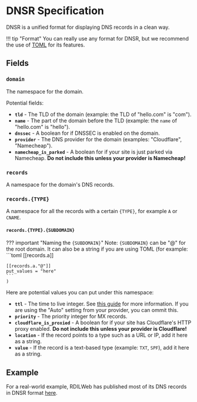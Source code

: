 # DNSR Specification

DNSR is a unified format for displaying DNS records in a clean way.

!!! tip "Format"
    You can really use any format for DNSR, but we recommend the use of
    [TOML](https://github.com/toml-lang/toml/) for its features.

## Fields

### `domain`

The namespace for the domain.

Potential fields:

* **`tld`** - The TLD of the domain (example: the TLD of "hello.com" is "com").
* **`name`** - The part of the domain before the TLD (example: the `name` of "hello.com" is "hello").
* **`dnssec`** - A boolean for if DNSSEC is enabled on the domain.
* **`provider`** - The DNS provider for the domain (examples: "Cloudflare", "Namecheap").
* **`namecheap_is_parked`** - A boolean for if your site is just parked via Namecheap. **Do not include this unless your provider is Namecheap!**

### `records`

A namespace for the domain's DNS records.

### `records.{TYPE}`

A namespace for all the records with a certain `{TYPE}`, for example `A` or `CNAME`.

#### `records.{TYPE}.{SUBDOMAIN}`

??? important "Naming the `{SUBDOMAIN}`"
    Note: `{SUBDOMAIN}` can be "@" for the root domain. It can also be a string if you are using
    TOML (for example:
    ```toml
    [[records.a]]

    [[records.a."@"]]
    put_values = "here"
    ```
    )

Here are potential values you can put under this namespace:

* **`ttl`** - The time to live integer. See [this guide](https://www.dnsknowledge.com/whatis/time-to-live-ttl/) for more information. If you are using the "Auto" setting from your provider, you can ommit this.
* **`priority`** - The priority integer for MX records.
* **`cloudflare_is_proxied`** - A boolean for if your site has Cloudflare's HTTP proxy enabled. **Do not include this unless your provider is Cloudflare!**
* **`location`** - If the record points to a type such as a URL or IP, add it here as a string.
* **`value`** - If the record is a text-based type (example: `TXT`, `SPF`), add it here as a string.

## Example

For a real-world example, RDILWeb has published most of its DNS records in DNSR format [here](https://github.com/rdilweb/DNS-Records/).
